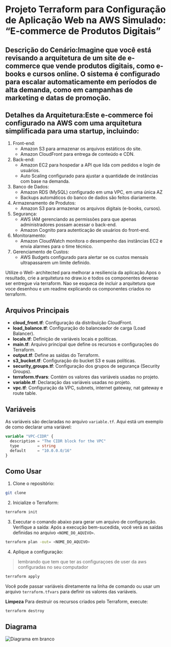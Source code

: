 # Projeto Terraform para Configuração de Aplicação Web na AWS Simulado: “E-commerce de Produtos Digitais”

## Descrição do Cenário:Imagine que você está revisando a arquitetura de um site de e-commerce que vende produtos digitais, como e-books e cursos online. O sistema é configurado para escalar automaticamente em períodos de alta demanda, como em campanhas de marketing e datas de promoção.

## Detalhes da Arquitetura:Este e-commerce foi configurado na AWS com uma arquitetura simplificada para uma startup, incluindo:
1. Front-end:
    * Amazon S3 para armazenar os arquivos estáticos do site.
    * Amazon CloudFront para entrega de conteúdo e CDN.
2. Back-end:
    * Amazon EC2 para hospedar a API que lida com pedidos e login de usuários.
    * Auto Scaling configurado para ajustar a quantidade de instâncias com base na demanda.
3. Banco de Dados:
    * Amazon RDS (MySQL) configurado em uma VPC, em uma única AZ
    * Backups automáticos do banco de dados são feitos diariamente.
4. Armazenamento de Produtos:
    * Amazon S3 para armazenar os arquivos digitais (e-books, cursos).
5. Segurança:
    * AWS IAM gerenciando as permissões para que apenas administradores possam acessar o back-end.
    * Amazon Cognito para autenticação de usuários do front-end.
6. Monitoramento:
    * Amazon CloudWatch monitora o desempenho das instâncias EC2 e envia alarmes para o time técnico.
7. Gerenciamento de Custos:
    * AWS Budgets configurado para alertar se os custos mensais ultrapassarem um limite definido.

Utilize o Well- architected para melhorar a resiliencia da aplicação.Apos o resultado, crie a arquitetura no draw.io e todos os componentes deverao ser entregue via terraform. Nao se esqueca de incluir a arquitetura que voce desenhou e um readme explicando os componentes criados no terraform.

## Arquivos Principais

- **cloud_front.tf**: Configuração da distribuição CloudFront.
- **load_balance.tf**: Configuração do balanceador de carga (Load Balancer).
- **locals.tf**: Definição de variáveis locais e políticas.
- **main.tf**: Arquivo principal que define os recursos e configurações do Terraform.
- **output.tf**: Define as saídas do Terraform.
- **s3_bucket.tf**: Configuração do bucket S3 e suas políticas.
- **security_groups.tf**: Configuração dos grupos de segurança (Security Groups).
- **terraform.tfvars**: Contém os valores das variáveis usadas no projeto.
- **variable.tf**: Declaração das variáveis usadas no projeto.
- **vpc.tf**: Configuração da VPC, subnets, internet gateway, nat gateway e route table.

## Variáveis

As variáveis são declaradas no arquivo `variable.tf`. Aqui está um exemplo de como declarar uma variável:

```terraform
variable "VPC-CIDR" {
  description = "The CIDR block for the VPC"
  type        = string
  default     = "10.0.0.0/16"
}
```

## Como Usar

1. Clone o repositório:

```bash
git clone
```

2. Inicialize o Terraform:

```bash
terraform init
```

3. Executar o comando abaixo para gerar um arquivo de configuração. Verifique a saída: Após a execução bem-sucedida, você verá as saídas definidas no arquivo `<NOME_DO_AQUIVO>`.

```bash
terraform plan -out= <NOME_DO_AQUIVO>   
```

4. Aplique a configuração:

> lembrando que tem que ter as configuraçoes de user da aws configuradas no seu computador

```bash
terraform apply
```

Você pode passar variáveis diretamente na linha de comando ou usar um arquivo `terraform.tfvars` para definir os valores das variáveis.

**Limpeza**
Para destruir os recursos criados pelo Terraform, execute:

```bash
terraform destroy
```
## Diagrama
![Diagrama em branco](https://github.com/user-attachments/assets/ca8c8269-a439-4503-ad25-9bfd5d10e75e)

